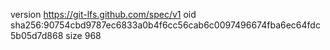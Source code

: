 version https://git-lfs.github.com/spec/v1
oid sha256:90754cbd9787ec6833a0b4f6cc56cab6c0097496674fba6ec64fdc5b05d7d868
size 968
